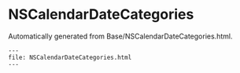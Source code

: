 
# NSCalendarDateCategories

Automatically generated from Base/NSCalendarDateCategories.html.

``` {raw} html
---
file: NSCalendarDateCategories.html
---
```
